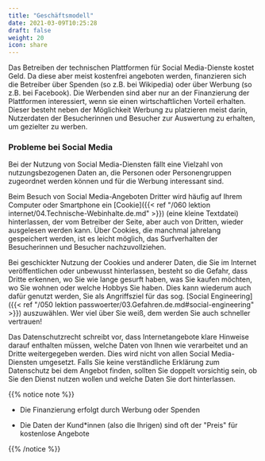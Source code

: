 ```yaml
---
title: "Geschäftsmodell"
date: 2021-03-09T10:25:28
draft: false
weight: 20
icon: share
---
```

Das Betreiben der technischen Plattformen für Social Media-Dienste kostet Geld. Da diese aber meist kostenfrei angeboten werden, finanzieren sich die Betreiber über Spenden (so z.B. bei Wikipedia) oder über Werbung (so z.B. bei Facebook). Die Werbenden sind aber nur an der Finanzierung der Plattformen interessiert, wenn sie einen wirtschaftlichen Vorteil erhalten. Dieser besteht neben der Möglichkeit Werbung zu platzieren meist darin, Nutzerdaten der Besucherinnen und Besucher zur Auswertung zu erhalten, um gezielter zu werben.

### Probleme bei Social Media

Bei der Nutzung von Social Media-Diensten fällt eine Vielzahl von nutzungsbezogenen Daten an, die Personen oder Personengruppen zugeordnet werden können und für die Werbung interessant sind.

Beim Besuch von Social Media-Angeboten Dritter wird häufig auf Ihrem Computer oder Smartphone ein [Cookie]({{< ref "/060 lektion internet/04.Technische-Webinhalte.de.md" >}}) (eine kleine Textdatei) hinterlassen, der vom Betreiber der Seite, aber auch von Dritten, wieder ausgelesen werden kann. Über Cookies, die manchmal jahrelang gespeichert werden, ist es leicht möglich, das Surfverhalten der Besucherinnen und Besucher nachzuvollziehen.

Bei geschickter Nutzung der Cookies und anderer Daten, die Sie im Internet veröffentlichen oder unbewusst hinterlassen, besteht so die Gefahr, dass Dritte erkennen, wo Sie wie lange gesurft haben, was Sie kaufen möchten, wo Sie wohnen oder welche Hobbys Sie haben. Dies kann wiederum auch dafür genutzt werden, Sie als Angriffsziel für das sog. [Social Engineering]({{< ref "/050 lektion passwoerter/03.Gefahren.de.md#social-engineering" >}}) auszuwählen. Wer viel über Sie weiß, dem werden Sie auch schneller vertrauen!

Das Datenschutzrecht schreibt vor, dass Internetangebote klare Hinweise darauf enthalten müssen, welche Daten von Ihnen wie verarbeitet und an Dritte weitergegeben werden. Dies wird nicht von allen Social Media-Diensten umgesetzt. Falls Sie keine verständliche Erklärung zum Datenschutz bei dem Angebot finden, sollten Sie doppelt vorsichtig sein, ob Sie den Dienst nutzen wollen und welche Daten Sie dort hinterlassen.

{{% notice note %}}

- Die Finanzierung erfolgt durch Werbung oder Spenden

- Die Daten der Kund*innen (also die Ihrigen) sind oft der "Preis" für kostenlose Angebote

{{% /notice %}}